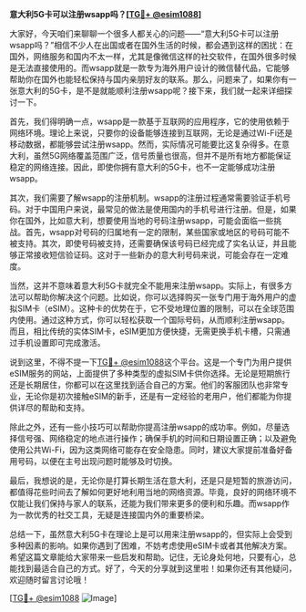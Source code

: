 **意大利5G卡可以注册wsapp吗？[[TG💪+ @esim1088](https://t.me/s/esim1088)]**

大家好，今天咱们来聊聊一个很多人都关心的问题——“意大利5G卡可以注册wsapp吗？”相信不少人在出国或者在国外生活的时候，都会遇到这样的困扰：在国外，网络服务和国内不太一样，尤其是像微信这样的社交软件，在国外很多时候是无法直接使用的。而wsapp就是一款专为海外用户设计的微信替代品，它能够帮助你在国外也能轻松保持与国内亲朋好友的联系。那么，问题来了，如果你有一张意大利的5G卡，是不是就能顺利注册wsapp呢？接下来，我们就一起来详细探讨一下。

首先，我们得明确一点，wsapp是一款基于互联网的应用程序，它的使用依赖于网络环境。理论上来说，只要你的设备能够连接到互联网，无论是通过Wi-Fi还是移动数据，都能够尝试注册wsapp。然而，实际情况可能要比这复杂得多。在意大利，虽然5G网络覆盖范围广泛，信号质量也很高，但并不是所有地方都能保证稳定的网络连接。因此，即使你拥有意大利的5G卡，也不一定能够成功注册wsapp。

其次，我们需要了解wsapp的注册机制。wsapp的注册过程通常需要验证手机号码。对于中国用户来说，最常见的做法是使用国内的手机号进行注册。但是，如果你在国外，比如意大利，想要使用当地的号码注册wsapp，可能会面临一些挑战。首先，wsapp对号码的归属地有一定的限制，某些国家或地区的号码可能不被支持。其次，即使号码被支持，还需要确保该号码已经完成了实名认证，并且能够正常接收短信验证码。这对于一些新办的意大利号码来说，可能会存在一定难度。

当然，这并不意味着意大利5G卡就完全不能用来注册wsapp。实际上，有很多方法可以帮助你解决这个问题。比如说，你可以选择购买一张专门用于海外用户的虚拟SIM卡（eSIM）。这种卡的优势在于，它不受地理位置的限制，可以在全球范围内使用。通过这种方式，你可以轻松获取一个国际号码，从而顺利注册wsapp。而且，相比传统的实体SIM卡，eSIM更加方便快捷，无需更换手机卡槽，只需通过手机设置即可完成激活。

说到这里，不得不提一下[TG💪+ @esim1088](https://t.me/s/esim1088)这个平台。这是一个专门为用户提供eSIM服务的网站，上面提供了多种类型的虚拟SIM卡供你选择。无论是短期旅行还是长期居住，你都可以在这里找到适合自己的方案。他们的客服团队也非常专业，无论你是初次接触eSIM的新手，还是有一定经验的老用户，他们都能为你提供详尽的帮助和支持。

除此之外，还有一些小技巧可以帮助你提高注册wsapp的成功率。例如，尽量选择信号强、网络稳定的地点进行操作；确保手机的时间和日期设置正确；以及避免使用公共Wi-Fi，因为这类网络可能存在安全隐患。同时，建议大家提前准备好备用号码，以便在主号出现问题时能够及时切换。

最后，我想说的是，无论你是打算长期生活在意大利，还是只是短暂的旅游访问，都值得花些时间去了解如何更好地利用当地的网络资源。毕竟，良好的网络环境不仅能让我们保持与家人的联系，还能为我们带来更多的便利和乐趣。而wsapp作为一款优秀的社交工具，无疑是连接国内外的重要桥梁。

总结一下，虽然意大利5G卡在理论上是可以用来注册wsapp的，但实际上会受到多种因素的影响。如果你遇到了困难，不妨考虑使用eSIM卡或者其他解决方案。希望这篇文章能给大家带来一些启发和帮助。记住，无论身处何地，只要有心，总能找到最适合自己的方式。好了，今天的分享就到这里啦！如果你还有其他疑问，欢迎随时留言讨论哦！

[[TG💪+ @esim1088](https://t.me/s/esim1088) ![Image](https://i.postimg.cc/4NQfJmqS/Snipaste-2025-05-13-00-14-12.png)]
